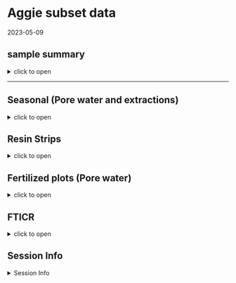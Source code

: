 Aggie subset data
================
2023-05-09

## sample summary

<details>
<summary>
click to open
</summary>

Soils were collected around trees on treelines in the western brooks
range Alaska varying in soil moisture. Three sites were chosen: Tussock
tundra (Mesic), Wet Sedge (Hydric), and Dryas-lichen tundra (Xeric). 8
similar trees were chosen per treatment based on their DBH and proximity
to the treeline. Snow fences were constructed as a treatment to build
larger snow packs around the given trees in winter and compared against
a control group where nothing was done besides sampling. In order to
reduce impact on these tree-plots 8 Ancillary trees were also chosen
based on the same DBH, proximity to treeline parameters and used for
seasonal sampling.  
A previous project conducted at these sites fertilized soils around
similar trees. These soils were also sampled to identify long term
effects of fertilization. Soils were collected from control and
snowfence trees in march and late may/early June (Just after thaw) along
with resin strips (Except in 2020). Soil pore water was taken regularly
during the growing season (2017-2019). During 2019 collection
frequencies reduced due to staffing and were disrupted due to COVID in
2020 with an inability to visit the field sites.

</details>

------------------------------------------------------------------------

## Seasonal (Pore water and extractions)

<details>
<summary>
click to open
</summary>

#### Extractable concentrations:

Ancillary plots only Here are the concentrations for soil K2SO4
extractable nitrate, phosphate, ammonium, total free primary amines,
phenolics, and total reducing sugars. Samples were taken in 2017, 2018
and 2019 at several time points. Due to COVID sample frequency reduced
significantly in 2020, and 2021. Note that some soils were collected in
2022, however none from the ancillary plots.

<details>
<summary>
click to open
</summary>

<img src="Aggie_Seasonal_files/figure-gfm/unnamed-chunk-1-1.png" width="100%" /><img src="Aggie_Seasonal_files/figure-gfm/unnamed-chunk-1-2.png" width="100%" /><img src="Aggie_Seasonal_files/figure-gfm/unnamed-chunk-1-3.png" width="100%" /><img src="Aggie_Seasonal_files/figure-gfm/unnamed-chunk-1-4.png" width="100%" /><img src="Aggie_Seasonal_files/figure-gfm/unnamed-chunk-1-5.png" width="100%" /><img src="Aggie_Seasonal_files/figure-gfm/unnamed-chunk-1-6.png" width="100%" />

</details>

###### Extractable LME:

<details>
<summary>
click to open
</summary>

| analyte   | variable        | numDF | denDF |     F-value |   p_value | p_value == round(p_value, 3) | asterisk |
|:----------|:----------------|------:|------:|------------:|----------:|:-----------------------------|:---------|
| NH4       | MONTH           |     1 |   299 |   4.4976102 | 0.0347652 | FALSE                        | \*       |
| NH4       | YEAR            |     1 |   299 |  11.2811566 | 0.0008844 | FALSE                        | \*       |
| NH4       | Site            |     2 |   299 |  10.7628418 | 0.0000306 | FALSE                        | \*       |
| NH4       | MONTH:YEAR      |     1 |   299 |  25.8473424 | 0.0000007 | FALSE                        | \*       |
| NH4       | MONTH:Site      |     2 |   299 |   3.1565002 | 0.0439968 | FALSE                        | \*       |
| NH4       | YEAR:Site       |     2 |   299 |   0.1679324 | 0.8454906 | FALSE                        | NA       |
| NH4       | MONTH:YEAR:Site |     2 |   299 |   9.9729752 | 0.0000641 | FALSE                        | \*       |
| NO3       | MONTH           |     1 |   299 |  15.8736994 | 0.0000851 | FALSE                        | \*       |
| NO3       | YEAR            |     1 |   299 | 191.6510932 | 0.0000000 | TRUE                         | \*       |
| NO3       | Site            |     2 |   299 |   5.4194678 | 0.0048754 | FALSE                        | \*       |
| NO3       | MONTH:YEAR      |     1 |   299 |  79.7173912 | 0.0000000 | TRUE                         | \*       |
| NO3       | MONTH:Site      |     2 |   299 |   2.7517372 | 0.0654336 | FALSE                        | NA       |
| NO3       | YEAR:Site       |     2 |   299 |   0.7235968 | 0.4858520 | FALSE                        | NA       |
| NO3       | MONTH:YEAR:Site |     2 |   299 |   0.5220105 | 0.5938662 | FALSE                        | NA       |
| PO4       | MONTH           |     1 |   297 |   4.3851250 | 0.0371013 | FALSE                        | \*       |
| PO4       | YEAR            |     1 |   297 |   8.9415670 | 0.0030209 | FALSE                        | \*       |
| PO4       | Site            |     2 |   297 |  15.4792652 | 0.0000004 | FALSE                        | \*       |
| PO4       | MONTH:YEAR      |     1 |   297 |   3.1812235 | 0.0755099 | FALSE                        | NA       |
| PO4       | MONTH:Site      |     2 |   297 |   1.6149417 | 0.2006439 | FALSE                        | NA       |
| PO4       | YEAR:Site       |     2 |   297 |   0.7670401 | 0.4653033 | FALSE                        | NA       |
| PO4       | MONTH:YEAR:Site |     2 |   297 |   6.8148330 | 0.0012772 | FALSE                        | \*       |
| TFPA      | MONTH           |     1 |   295 |   4.3596276 | 0.0376579 | FALSE                        | \*       |
| TFPA      | YEAR            |     1 |   295 |   0.9365378 | 0.3339626 | FALSE                        | NA       |
| TFPA      | Site            |     2 |   295 |   8.9978631 | 0.0001610 | FALSE                        | \*       |
| TFPA      | MONTH:YEAR      |     1 |   295 |  10.7394407 | 0.0011740 | FALSE                        | \*       |
| TFPA      | MONTH:Site      |     2 |   295 |   2.2879118 | 0.1032761 | FALSE                        | NA       |
| TFPA      | YEAR:Site       |     2 |   295 |   1.0357558 | 0.3562452 | FALSE                        | NA       |
| TFPA      | MONTH:YEAR:Site |     2 |   295 |   8.6859168 | 0.0002161 | FALSE                        | \*       |
| TRS       | MONTH           |     1 |   299 |   5.1331611 | 0.0241880 | FALSE                        | \*       |
| TRS       | YEAR            |     1 |   299 |   0.4554783 | 0.5002663 | FALSE                        | NA       |
| TRS       | Site            |     2 |   299 |   3.7207078 | 0.0253453 | FALSE                        | \*       |
| TRS       | MONTH:YEAR      |     1 |   299 |   6.6029744 | 0.0106654 | FALSE                        | \*       |
| TRS       | MONTH:Site      |     2 |   299 |   0.0846192 | 0.9188841 | FALSE                        | NA       |
| TRS       | YEAR:Site       |     2 |   299 |   0.7870434 | 0.4561293 | FALSE                        | NA       |
| TRS       | MONTH:YEAR:Site |     2 |   299 |   1.3061226 | 0.2724092 | FALSE                        | NA       |
| phenolics | MONTH           |     1 |   300 |   7.9247530 | 0.0051990 | FALSE                        | \*       |
| phenolics | YEAR            |     1 |   300 |  19.5917325 | 0.0000134 | FALSE                        | \*       |
| phenolics | Site            |     2 |   300 |   2.2015022 | 0.1124212 | FALSE                        | NA       |
| phenolics | MONTH:YEAR      |     1 |   300 |   3.4818756 | 0.0630201 | FALSE                        | NA       |
| phenolics | MONTH:Site      |     2 |   300 |   0.9607031 | 0.3837977 | FALSE                        | NA       |
| phenolics | YEAR:Site       |     2 |   300 |   1.8956076 | 0.1520220 | FALSE                        | NA       |
| phenolics | MONTH:YEAR:Site |     2 |   300 |   1.2762146 | 0.2806025 | FALSE                        | NA       |

</details>

#### Seasonal pore water concentrations:

Pore water was collected from around the crown of trees in northwest
Alaska to obtain a seasonal perspective of nutrient flow. 2017, 2018 and
2019 had many samples collected, however due to restrictions in travel
during/after COVID only a single set of pore water measurements were
taken. We will likely remove the 2020 and 2021 pore water samples from
the data set.

<details>
<summary>
click to open
</summary>

<img src="Aggie_Seasonal_files/figure-gfm/unnamed-chunk-3-1.png" width="100%" /><img src="Aggie_Seasonal_files/figure-gfm/unnamed-chunk-3-2.png" width="100%" /><img src="Aggie_Seasonal_files/figure-gfm/unnamed-chunk-3-3.png" width="100%" /><img src="Aggie_Seasonal_files/figure-gfm/unnamed-chunk-3-4.png" width="100%" /><img src="Aggie_Seasonal_files/figure-gfm/unnamed-chunk-3-5.png" width="100%" />

</details>

###### Seasonal pore water LME:

<details>
<summary>
click to open
</summary>

| analyte | variable  | numDF | denDF |     F-value | p_value | asterisk |
|:--------|:----------|------:|------:|------------:|--------:|:---------|
| Mass    | MONTH     |     1 |  2208 |   0.0612205 |   0.805 | NA       |
| Mass    | YEAR      |     1 |  2208 |   1.8015229 |   0.180 | NA       |
| Mass    | Site      |     2 |  2208 |   1.2360672 |   0.291 | NA       |
| Mass    | treatment |     2 |  2208 |   1.1057461 |   0.331 | NA       |
| NH4     | MONTH     |     1 |  2243 |  26.0401282 |   0.000 | \*       |
| NH4     | YEAR      |     1 |  2243 | 286.4451963 |   0.000 | \*       |
| NH4     | Site      |     2 |  2243 |   0.1469776 |   0.863 | NA       |
| NH4     | treatment |     2 |  2243 |   1.3044999 |   0.272 | NA       |
| NO3     | MONTH     |     1 |  2206 |   0.0094192 |   0.923 | NA       |
| NO3     | YEAR      |     1 |  2206 |  99.9662866 |   0.000 | \*       |
| NO3     | Site      |     2 |  2206 |  34.7994825 |   0.000 | \*       |
| NO3     | treatment |     2 |  2206 |   5.2813921 |   0.005 | \*       |
| PO4     | MONTH     |     1 |  2178 |  30.1680789 |   0.000 | \*       |
| PO4     | YEAR      |     1 |  2178 | 379.1874157 |   0.000 | \*       |
| PO4     | Site      |     2 |  2178 |   4.1794646 |   0.015 | \*       |
| PO4     | treatment |     2 |  2178 |   1.3890078 |   0.250 | NA       |
| TFPA    | MONTH     |     1 |  2130 |   4.6966325 |   0.030 | \*       |
| TFPA    | YEAR      |     1 |  2130 |   0.0016565 |   0.968 | NA       |
| TFPA    | Site      |     2 |  2130 |   4.7275359 |   0.009 | \*       |
| TFPA    | treatment |     2 |  2130 |   0.8810253 |   0.415 | NA       |
| TRS     | MONTH     |     1 |  2231 |  41.5239057 |   0.000 | \*       |
| TRS     | YEAR      |     1 |  2231 | 114.7911306 |   0.000 | \*       |
| TRS     | Site      |     2 |  2231 |   4.8212145 |   0.008 | \*       |
| TRS     | treatment |     2 |  2231 |   6.1957137 |   0.002 | \*       |

</details>

#### Microbial biomass

Microbial biomass measurements were collected using CHCL3 fumigation
method along side the K2SO4 extracts. Significant changes in microbial
biomass over time and between sites, including a biomass crash observed
in 2018, biomass was not seen increasing again until the end of 2019.

<details>
<summary>
click to open
</summary>
<img src="Aggie_Seasonal_files/figure-gfm/unnamed-chunk-5-1.png" width="100%" /><img src="Aggie_Seasonal_files/figure-gfm/unnamed-chunk-5-2.png" width="100%" /><img src="Aggie_Seasonal_files/figure-gfm/unnamed-chunk-5-3.png" width="100%" />
</details>

###### Microbial biomass LME:

<details>
<summary>
click to open LME results
</summary>

| analyte | variable        | numDF | denDF |   F-value |   p_value | p_value == round(p_value, 3) | asterisk |
|:--------|:----------------|------:|------:|----------:|----------:|:-----------------------------|:---------|
| MBC     | Site            |     2 |   266 |  8.324702 | 0.0003114 | FALSE                        | \*       |
| MBC     | MONTH:YEAR      |     1 |   266 | 12.319021 | 0.0005264 | FALSE                        | \*       |
| MBC     | MONTH:Site      |     2 |   266 |  4.075738 | 0.0180513 | FALSE                        | \*       |
| MBC     | YEAR:Site       |     2 |   266 |  5.834864 | 0.0033110 | FALSE                        | \*       |
| MBC     | MONTH:YEAR:Site |     2 |   266 |  4.331849 | 0.0140828 | FALSE                        | \*       |
| MBN     | YEAR            |     1 |   266 | 83.921320 | 0.0000000 | TRUE                         | \*       |
| MBN     | MONTH:Site      |     2 |   266 | 12.707745 | 0.0000054 | FALSE                        | \*       |
| MBN     | YEAR:Site       |     2 |   266 |  5.680923 | 0.0038375 | FALSE                        | \*       |
| MBN     | MONTH:YEAR:Site |     2 |   266 |  9.534462 | 0.0001002 | FALSE                        | \*       |
| Mic.PO4 | YEAR            |     1 |   269 | 20.701633 | 0.0000081 | FALSE                        | \*       |

Biomass LME significant comparisons

| analyte | variable        | numDF | denDF |    F-value |   p_value | p_value == round(p_value, 3) | asterisk |
|:--------|:----------------|------:|------:|-----------:|----------:|:-----------------------------|:---------|
| MBC     | MONTH           |     1 |   266 |  0.2964890 | 0.5865481 | FALSE                        | NA       |
| MBC     | YEAR            |     1 |   266 |  0.6913539 | 0.4064500 | FALSE                        | NA       |
| MBC     | Site            |     2 |   266 |  8.3247024 | 0.0003114 | FALSE                        | \*       |
| MBC     | MONTH:YEAR      |     1 |   266 | 12.3190213 | 0.0005264 | FALSE                        | \*       |
| MBC     | MONTH:Site      |     2 |   266 |  4.0757381 | 0.0180513 | FALSE                        | \*       |
| MBC     | YEAR:Site       |     2 |   266 |  5.8348642 | 0.0033110 | FALSE                        | \*       |
| MBC     | MONTH:YEAR:Site |     2 |   266 |  4.3318485 | 0.0140828 | FALSE                        | \*       |
| MBN     | MONTH           |     1 |   266 |  3.4767076 | 0.0633397 | FALSE                        | NA       |
| MBN     | YEAR            |     1 |   266 | 83.9213202 | 0.0000000 | TRUE                         | \*       |
| MBN     | Site            |     2 |   266 |  1.9146197 | 0.1494237 | FALSE                        | NA       |
| MBN     | MONTH:YEAR      |     1 |   266 |  0.8526888 | 0.3566297 | FALSE                        | NA       |
| MBN     | MONTH:Site      |     2 |   266 | 12.7077452 | 0.0000054 | FALSE                        | \*       |
| MBN     | YEAR:Site       |     2 |   266 |  5.6809232 | 0.0038375 | FALSE                        | \*       |
| MBN     | MONTH:YEAR:Site |     2 |   266 |  9.5344616 | 0.0001002 | FALSE                        | \*       |
| Mic.PO4 | MONTH           |     1 |   269 |  1.1502124 | 0.2844659 | FALSE                        | NA       |
| Mic.PO4 | YEAR            |     1 |   269 | 20.7016330 | 0.0000081 | FALSE                        | \*       |
| Mic.PO4 | Site            |     2 |   269 |  1.0203188 | 0.3618707 | FALSE                        | NA       |
| Mic.PO4 | MONTH:YEAR      |     1 |   269 |  3.4249215 | 0.0653156 | FALSE                        | NA       |
| Mic.PO4 | MONTH:Site      |     2 |   269 |  2.1748958 | 0.1156139 | FALSE                        | NA       |
| Mic.PO4 | YEAR:Site       |     2 |   269 |  2.2689271 | 0.1053990 | FALSE                        | NA       |
| Mic.PO4 | MONTH:YEAR:Site |     2 |   269 |  1.4283485 | 0.2415165 | FALSE                        | NA       |

Biomass LME all comparisons

</details>
</details>

## Resin Strips

<details>
<summary>
click to open
</summary>

#### Resin strip data by site:

Resin stips showed significant differences between sites. Primary
feature: Xeric contained high NO3, and Mesic contained high PO4. These
differences were not seen in soil extractions, in fact Mesic showed the
highest NO3 extractable concentrations consistently, and Hydric showed
the highest po4 extractable concentrations consistently.

<details>
<summary>
click to open
</summary>

<img src="Aggie_Seasonal_files/figure-gfm/unnamed-chunk-7-1.png" width="100%" /><img src="Aggie_Seasonal_files/figure-gfm/unnamed-chunk-7-2.png" width="100%" /><img src="Aggie_Seasonal_files/figure-gfm/unnamed-chunk-7-3.png" width="100%" />

</details>

###### Resin strip ANOVA:

<details>
<summary>
click to open ANOVA stats
</summary>

| analyte   | YEAR | Purpose2 |   p.value | asterisk |
|:----------|-----:|:---------|----------:|:---------|
| Ammonium  | 2018 | GS       | 0.0000000 | \*       |
| Ammonium  | 2019 | OW       | 0.0000003 | \*       |
| Ammonium  | 2019 | GS       | 0.0000644 | \*       |
| Nitrate   | 2017 | OW       | 0.0223603 | \*       |
| Nitrate   | 2018 | OW-GS    | 0.0425072 | \*       |
| Nitrate   | 2018 | GS       | 0.0172312 | \*       |
| Nitrate   | 2020 | OW-GS    | 0.0011635 | \*       |
| Nitrate   | 2021 | OW       | 0.0000000 | \*       |
| Phosphate | 2017 | OW       | 0.0000001 | \*       |
| Phosphate | 2018 | OW-GS    | 0.0153396 | \*       |
| Phosphate | 2018 | GS       | 0.0011471 | \*       |
| Phosphate | 2020 | OW-GS    | 0.0057749 | \*       |
| Phosphate | 2021 | OW       | 0.0000002 | \*       |

Significant differences between sites

| analyte   | YEAR | Purpose2 |   p.value | asterisk |
|:----------|-----:|:---------|----------:|:---------|
| Ammonium  | 2017 | OW       | 0.0526606 | NA       |
| Ammonium  | 2018 | OW-GS    | 0.2519457 | NA       |
| Ammonium  | 2018 | GS       | 0.0000000 | \*       |
| Ammonium  | 2019 | OW       | 0.0000003 | \*       |
| Ammonium  | 2019 | GS       | 0.0000644 | \*       |
| Ammonium  | 2020 | OW-GS    | 0.7553321 | NA       |
| Ammonium  | 2021 | OW       | 0.8304596 | NA       |
| Nitrate   | 2017 | OW       | 0.0223603 | \*       |
| Nitrate   | 2018 | OW-GS    | 0.0425072 | \*       |
| Nitrate   | 2018 | GS       | 0.0172312 | \*       |
| Nitrate   | 2019 | OW       |       NaN | NA       |
| Nitrate   | 2019 | GS       | 0.0915005 | NA       |
| Nitrate   | 2020 | OW-GS    | 0.0011635 | \*       |
| Nitrate   | 2021 | OW       | 0.0000000 | \*       |
| Phosphate | 2017 | OW       | 0.0000001 | \*       |
| Phosphate | 2018 | OW-GS    | 0.0153396 | \*       |
| Phosphate | 2018 | GS       | 0.0011471 | \*       |
| Phosphate | 2019 | OW       | 0.1746391 | NA       |
| Phosphate | 2019 | GS       |       NaN | NA       |
| Phosphate | 2020 | OW-GS    | 0.0057749 | \*       |
| Phosphate | 2021 | OW       | 0.0000002 | \*       |

differences between sites all

</details>
</details>

## Fertilized plots (Pore water)

<details>
<summary>
click to open
</summary>

#### Pore water data:

pore water measurements from fertilized plots showed little variation in
N components, but significantly more PO4 in 2017 and 2018 all season,
with concentrations returning to that of the other plots near the end of
2019 in xeric and mesic. In Hydric concentrations of PO4 in pore water
were also significantly higher in 2017, and at the beginning of 2018 and
return to similar concentrations of other plots at the end of 2018, and
remained similar for 2019.
<details>
<summary>
click to open LME results
</summary>
<img src="Aggie_Seasonal_files/figure-gfm/unnamed-chunk-9-1.png" width="100%" /><img src="Aggie_Seasonal_files/figure-gfm/unnamed-chunk-9-2.png" width="100%" /><img src="Aggie_Seasonal_files/figure-gfm/unnamed-chunk-9-3.png" width="100%" /><img src="Aggie_Seasonal_files/figure-gfm/unnamed-chunk-9-4.png" width="100%" /><img src="Aggie_Seasonal_files/figure-gfm/unnamed-chunk-9-5.png" width="100%" />
</details>

###### Pore water LME:

<details>
<summary>
click to open LME results
</summary>

| analyte | variable                  | numDF | denDF |    F-value |   p_value | p_value == round(p_value, 3) | asterisk |
|:--------|:--------------------------|------:|------:|-----------:|----------:|:-----------------------------|:---------|
| NH4     | MONTH                     |     1 |  2519 |  23.613547 | 0.0000012 | FALSE                        | \*       |
| NH4     | YEAR                      |     1 |  2519 | 222.858139 | 0.0000000 | TRUE                         | \*       |
| NH4     | MONTH:YEAR                |     1 |  2519 |  26.076260 | 0.0000004 | FALSE                        | \*       |
| NH4     | YEAR:treatment            |     3 |  2519 |  17.072934 | 0.0000000 | FALSE                        | \*       |
| NH4     | MONTH:YEAR:treatment      |     3 |  2519 |   6.656544 | 0.0001785 | FALSE                        | \*       |
| NH4     | YEAR:Site:treatment       |     6 |  2519 |   2.142476 | 0.0457770 | FALSE                        | \*       |
| NH4     | MONTH:YEAR:Site:treatment |     6 |  2519 |   3.822831 | 0.0008478 | FALSE                        | \*       |
| NO3     | YEAR                      |     1 |  2451 |  71.195558 | 0.0000000 | TRUE                         | \*       |
| NO3     | Site                      |     2 |  2451 |  37.262319 | 0.0000000 | FALSE                        | \*       |
| NO3     | treatment                 |     3 |  2451 |   3.078040 | 0.0265207 | FALSE                        | \*       |
| NO3     | MONTH:Site                |     2 |  2451 |  15.651052 | 0.0000002 | FALSE                        | \*       |
| NO3     | MONTH:treatment           |     3 |  2451 |   3.621275 | 0.0126115 | FALSE                        | \*       |
| NO3     | YEAR:treatment            |     3 |  2451 |   8.385542 | 0.0000152 | FALSE                        | \*       |
| NO3     | Site:treatment            |     6 |  2451 |   6.335395 | 0.0000013 | FALSE                        | \*       |
| NO3     | MONTH:YEAR:treatment      |     3 |  2451 |   5.301888 | 0.0012129 | FALSE                        | \*       |
| NO3     | MONTH:Site:treatment      |     6 |  2451 |   4.869738 | 0.0000590 | FALSE                        | \*       |
| NO3     | YEAR:Site:treatment       |     6 |  2451 |   2.188305 | 0.0413914 | FALSE                        | \*       |
| NO3     | MONTH:YEAR:Site:treatment |     6 |  2451 |   7.250415 | 0.0000001 | FALSE                        | \*       |
| PO4     | MONTH                     |     1 |  2399 |  12.714676 | 0.0003699 | FALSE                        | \*       |
| PO4     | YEAR                      |     1 |  2399 |  36.907364 | 0.0000000 | FALSE                        | \*       |
| PO4     | Site                      |     2 |  2399 |   4.591018 | 0.0102318 | FALSE                        | \*       |
| PO4     | treatment                 |     3 |  2399 |  32.581219 | 0.0000000 | TRUE                         | \*       |
| PO4     | MONTH:treatment           |     3 |  2399 |  16.607878 | 0.0000000 | FALSE                        | \*       |
| PO4     | YEAR:treatment            |     3 |  2399 |   7.921750 | 0.0000295 | FALSE                        | \*       |
| PO4     | Site:treatment            |     6 |  2399 |  10.502761 | 0.0000000 | FALSE                        | \*       |
| PO4     | MONTH:YEAR:treatment      |     3 |  2399 |  21.929746 | 0.0000000 | FALSE                        | \*       |
| PO4     | MONTH:Site:treatment      |     6 |  2399 |   3.880157 | 0.0007359 | FALSE                        | \*       |
| PO4     | YEAR:Site:treatment       |     6 |  2399 |   3.614012 | 0.0014277 | FALSE                        | \*       |
| PO4     | MONTH:YEAR:Site:treatment |     6 |  2399 |   8.323263 | 0.0000000 | FALSE                        | \*       |
| TFPA    | MONTH                     |     1 |  2346 |   4.364881 | 0.0367945 | FALSE                        | \*       |
| TFPA    | Site                      |     2 |  2346 |   6.300836 | 0.0018660 | FALSE                        | \*       |
| TFPA    | YEAR:Site                 |     2 |  2346 |   3.253995 | 0.0387940 | FALSE                        | \*       |
| TRS     | MONTH                     |     1 |  2497 |  37.472507 | 0.0000000 | FALSE                        | \*       |
| TRS     | YEAR                      |     1 |  2497 | 128.289731 | 0.0000000 | TRUE                         | \*       |
| TRS     | Site                      |     2 |  2497 |   5.368236 | 0.0047163 | FALSE                        | \*       |
| TRS     | treatment                 |     3 |  2497 |   5.158927 | 0.0014823 | FALSE                        | \*       |
| TRS     | MONTH:YEAR                |     1 |  2497 |  33.647837 | 0.0000000 | FALSE                        | \*       |
| TRS     | YEAR:Site                 |     2 |  2497 |   3.402213 | 0.0334540 | FALSE                        | \*       |
| TRS     | MONTH:treatment           |     3 |  2497 |   6.646371 | 0.0001811 | FALSE                        | \*       |
| TRS     | MONTH:YEAR:Site           |     2 |  2497 |   5.390973 | 0.0046107 | FALSE                        | \*       |

Significant LME comparisons

| analyte | variable                  | numDF | denDF |     F-value |   p_value | p_value == round(p_value, 3) | asterisk |
|:--------|:--------------------------|------:|------:|------------:|----------:|:-----------------------------|:---------|
| Mass    | MONTH                     |     1 |  2486 |   0.0989833 | 0.7530795 | FALSE                        | NA       |
| Mass    | YEAR                      |     1 |  2486 |   1.4667719 | 0.2259708 | FALSE                        | NA       |
| Mass    | Site                      |     2 |  2486 |   1.1171260 | 0.3273831 | FALSE                        | NA       |
| Mass    | treatment                 |     3 |  2486 |   1.1074982 | 0.3447382 | FALSE                        | NA       |
| Mass    | MONTH:YEAR                |     1 |  2486 |   0.0951064 | 0.7578090 | FALSE                        | NA       |
| Mass    | MONTH:Site                |     2 |  2486 |   0.0119858 | 0.9880858 | FALSE                        | NA       |
| Mass    | YEAR:Site                 |     2 |  2486 |   0.9708924 | 0.3788885 | FALSE                        | NA       |
| Mass    | MONTH:treatment           |     3 |  2486 |   0.0014793 | 0.9999215 | FALSE                        | NA       |
| Mass    | YEAR:treatment            |     3 |  2486 |   1.0230944 | 0.3812582 | FALSE                        | NA       |
| Mass    | Site:treatment            |     6 |  2486 |   0.8936561 | 0.4984786 | FALSE                        | NA       |
| Mass    | MONTH:YEAR:Site           |     2 |  2486 |   0.0676554 | 0.9345842 | FALSE                        | NA       |
| Mass    | MONTH:YEAR:treatment      |     3 |  2486 |   0.0158035 | 0.9972924 | FALSE                        | NA       |
| Mass    | MONTH:Site:treatment      |     6 |  2486 |   0.0151719 | 0.9999848 | FALSE                        | NA       |
| Mass    | YEAR:Site:treatment       |     6 |  2486 |   0.7238450 | 0.6303962 | FALSE                        | NA       |
| Mass    | MONTH:YEAR:Site:treatment |     6 |  2486 |   0.0284329 | 0.9999027 | FALSE                        | NA       |
| NH4     | MONTH                     |     1 |  2519 |  23.6135468 | 0.0000012 | FALSE                        | \*       |
| NH4     | YEAR                      |     1 |  2519 | 222.8581386 | 0.0000000 | TRUE                         | \*       |
| NH4     | Site                      |     2 |  2519 |   0.1199802 | 0.8869431 | FALSE                        | NA       |
| NH4     | treatment                 |     3 |  2519 |   0.8359364 | 0.4740167 | FALSE                        | NA       |
| NH4     | MONTH:YEAR                |     1 |  2519 |  26.0762600 | 0.0000004 | FALSE                        | \*       |
| NH4     | MONTH:Site                |     2 |  2519 |   1.1138621 | 0.3284503 | FALSE                        | NA       |
| NH4     | YEAR:Site                 |     2 |  2519 |   0.0851350 | 0.9183909 | FALSE                        | NA       |
| NH4     | MONTH:treatment           |     3 |  2519 |   0.7678538 | 0.5119530 | FALSE                        | NA       |
| NH4     | YEAR:treatment            |     3 |  2519 |  17.0729338 | 0.0000000 | FALSE                        | \*       |
| NH4     | Site:treatment            |     6 |  2519 |   1.3180046 | 0.2453784 | FALSE                        | NA       |
| NH4     | MONTH:YEAR:Site           |     2 |  2519 |   1.8076051 | 0.1642593 | FALSE                        | NA       |
| NH4     | MONTH:YEAR:treatment      |     3 |  2519 |   6.6565440 | 0.0001785 | FALSE                        | \*       |
| NH4     | MONTH:Site:treatment      |     6 |  2519 |   1.3995448 | 0.2109031 | FALSE                        | NA       |
| NH4     | YEAR:Site:treatment       |     6 |  2519 |   2.1424763 | 0.0457770 | FALSE                        | \*       |
| NH4     | MONTH:YEAR:Site:treatment |     6 |  2519 |   3.8228306 | 0.0008478 | FALSE                        | \*       |
| NO3     | MONTH                     |     1 |  2451 |   0.2084546 | 0.6480219 | FALSE                        | NA       |
| NO3     | YEAR                      |     1 |  2451 |  71.1955582 | 0.0000000 | TRUE                         | \*       |
| NO3     | Site                      |     2 |  2451 |  37.2623193 | 0.0000000 | FALSE                        | \*       |
| NO3     | treatment                 |     3 |  2451 |   3.0780403 | 0.0265207 | FALSE                        | \*       |
| NO3     | MONTH:YEAR                |     1 |  2451 |   1.3242788 | 0.2499378 | FALSE                        | NA       |
| NO3     | MONTH:Site                |     2 |  2451 |  15.6510519 | 0.0000002 | FALSE                        | \*       |
| NO3     | YEAR:Site                 |     2 |  2451 |   0.7696518 | 0.4632862 | FALSE                        | NA       |
| NO3     | MONTH:treatment           |     3 |  2451 |   3.6212749 | 0.0126115 | FALSE                        | \*       |
| NO3     | YEAR:treatment            |     3 |  2451 |   8.3855420 | 0.0000152 | FALSE                        | \*       |
| NO3     | Site:treatment            |     6 |  2451 |   6.3353952 | 0.0000013 | FALSE                        | \*       |
| NO3     | MONTH:YEAR:Site           |     2 |  2451 |   1.5630873 | 0.2096971 | FALSE                        | NA       |
| NO3     | MONTH:YEAR:treatment      |     3 |  2451 |   5.3018875 | 0.0012129 | FALSE                        | \*       |
| NO3     | MONTH:Site:treatment      |     6 |  2451 |   4.8697383 | 0.0000590 | FALSE                        | \*       |
| NO3     | YEAR:Site:treatment       |     6 |  2451 |   2.1883048 | 0.0413914 | FALSE                        | \*       |
| NO3     | MONTH:YEAR:Site:treatment |     6 |  2451 |   7.2504147 | 0.0000001 | FALSE                        | \*       |
| PO4     | MONTH                     |     1 |  2399 |  12.7146757 | 0.0003699 | FALSE                        | \*       |
| PO4     | YEAR                      |     1 |  2399 |  36.9073636 | 0.0000000 | FALSE                        | \*       |
| PO4     | Site                      |     2 |  2399 |   4.5910180 | 0.0102318 | FALSE                        | \*       |
| PO4     | treatment                 |     3 |  2399 |  32.5812186 | 0.0000000 | TRUE                         | \*       |
| PO4     | MONTH:YEAR                |     1 |  2399 |   2.0825569 | 0.1491210 | FALSE                        | NA       |
| PO4     | MONTH:Site                |     2 |  2399 |   1.4489132 | 0.2350308 | FALSE                        | NA       |
| PO4     | YEAR:Site                 |     2 |  2399 |   2.9589467 | 0.0520629 | FALSE                        | NA       |
| PO4     | MONTH:treatment           |     3 |  2399 |  16.6078783 | 0.0000000 | FALSE                        | \*       |
| PO4     | YEAR:treatment            |     3 |  2399 |   7.9217500 | 0.0000295 | FALSE                        | \*       |
| PO4     | Site:treatment            |     6 |  2399 |  10.5027613 | 0.0000000 | FALSE                        | \*       |
| PO4     | MONTH:YEAR:Site           |     2 |  2399 |   1.2369229 | 0.2904611 | FALSE                        | NA       |
| PO4     | MONTH:YEAR:treatment      |     3 |  2399 |  21.9297457 | 0.0000000 | FALSE                        | \*       |
| PO4     | MONTH:Site:treatment      |     6 |  2399 |   3.8801569 | 0.0007359 | FALSE                        | \*       |
| PO4     | YEAR:Site:treatment       |     6 |  2399 |   3.6140115 | 0.0014277 | FALSE                        | \*       |
| PO4     | MONTH:YEAR:Site:treatment |     6 |  2399 |   8.3232635 | 0.0000000 | FALSE                        | \*       |
| TFPA    | MONTH                     |     1 |  2346 |   4.3648813 | 0.0367945 | FALSE                        | \*       |
| TFPA    | YEAR                      |     1 |  2346 |   0.0253375 | 0.8735426 | FALSE                        | NA       |
| TFPA    | Site                      |     2 |  2346 |   6.3008362 | 0.0018660 | FALSE                        | \*       |
| TFPA    | treatment                 |     3 |  2346 |   1.0004341 | 0.3916216 | FALSE                        | NA       |
| TFPA    | MONTH:YEAR                |     1 |  2346 |   1.0569400 | 0.3040201 | FALSE                        | NA       |
| TFPA    | MONTH:Site                |     2 |  2346 |   0.3083943 | 0.7346554 | FALSE                        | NA       |
| TFPA    | YEAR:Site                 |     2 |  2346 |   3.2539953 | 0.0387940 | FALSE                        | \*       |
| TFPA    | MONTH:treatment           |     3 |  2346 |   2.5431356 | 0.0545869 | FALSE                        | NA       |
| TFPA    | YEAR:treatment            |     3 |  2346 |   0.5679299 | 0.6361483 | FALSE                        | NA       |
| TFPA    | Site:treatment            |     6 |  2346 |   1.3488158 | 0.2318808 | FALSE                        | NA       |
| TFPA    | MONTH:YEAR:Site           |     2 |  2346 |   0.0586504 | 0.9430378 | FALSE                        | NA       |
| TFPA    | MONTH:YEAR:treatment      |     3 |  2346 |   0.5373310 | 0.6567211 | FALSE                        | NA       |
| TFPA    | MONTH:Site:treatment      |     6 |  2346 |   1.0132753 | 0.4146243 | FALSE                        | NA       |
| TFPA    | YEAR:Site:treatment       |     6 |  2346 |   0.6132802 | 0.7198969 | FALSE                        | NA       |
| TFPA    | MONTH:YEAR:Site:treatment |     6 |  2346 |   0.2849393 | 0.9443101 | FALSE                        | NA       |
| TRS     | MONTH                     |     1 |  2497 |  37.4725075 | 0.0000000 | FALSE                        | \*       |
| TRS     | YEAR                      |     1 |  2497 | 128.2897311 | 0.0000000 | TRUE                         | \*       |
| TRS     | Site                      |     2 |  2497 |   5.3682356 | 0.0047163 | FALSE                        | \*       |
| TRS     | treatment                 |     3 |  2497 |   5.1589272 | 0.0014823 | FALSE                        | \*       |
| TRS     | MONTH:YEAR                |     1 |  2497 |  33.6478369 | 0.0000000 | FALSE                        | \*       |
| TRS     | MONTH:Site                |     2 |  2497 |   2.4135020 | 0.0897101 | FALSE                        | NA       |
| TRS     | YEAR:Site                 |     2 |  2497 |   3.4022125 | 0.0334540 | FALSE                        | \*       |
| TRS     | MONTH:treatment           |     3 |  2497 |   6.6463707 | 0.0001811 | FALSE                        | \*       |
| TRS     | YEAR:treatment            |     3 |  2497 |   0.4093911 | 0.7462688 | FALSE                        | NA       |
| TRS     | Site:treatment            |     6 |  2497 |   0.2455244 | 0.9612100 | FALSE                        | NA       |
| TRS     | MONTH:YEAR:Site           |     2 |  2497 |   5.3909732 | 0.0046107 | FALSE                        | \*       |
| TRS     | MONTH:YEAR:treatment      |     3 |  2497 |   0.4793736 | 0.6966532 | FALSE                        | NA       |
| TRS     | MONTH:Site:treatment      |     6 |  2497 |   0.4554882 | 0.8414601 | FALSE                        | NA       |
| TRS     | YEAR:Site:treatment       |     6 |  2497 |   0.5914919 | 0.7374033 | FALSE                        | NA       |
| TRS     | MONTH:YEAR:Site:treatment |     6 |  2497 |   0.5389044 | 0.7789662 | FALSE                        | NA       |

All LME comparisons

</details>
</details>

## FTICR

<details>
<summary>
click to open
</summary>

#### PCA by Site:

FTICR revealed large differences in organic matter content based on
site, and small variation based on time of year. Mesic contains far more
aromatic, condensed aromatic, and unsaturated lignin compounds (Note
that it does not have the highest concentrations of phenolics). Site
explained ~70% of the variation in FTICR compound diversity, where as
the interaction between Site:year explained ~10% of the variation.

<details>
<summary>
click to open
</summary>

<img src="Aggie_Seasonal_files/figure-gfm/unnamed-chunk-11-1.png" width="100%" /><img src="Aggie_Seasonal_files/figure-gfm/unnamed-chunk-11-2.png" width="100%" />

</details>

###### PERMANOVA:

<details>
<summary>
click to open
</summary>

|             |  Df | SumsOfSqs |   MeanSqs |     F.Model |        R2 | Pr(\>F) |
|:------------|----:|----------:|----------:|------------:|----------:|--------:|
| Site        |   2 | 0.2048378 | 0.1024189 | 109.2342208 | 0.7080634 |   0.001 |
| Year        |   1 | 0.0011243 | 0.0011243 |   1.1990670 | 0.0038862 |   0.274 |
| Season      |   2 | 0.0013712 | 0.0006856 |   0.7312319 | 0.0047399 |   0.493 |
| Site:Year   |   2 | 0.0278093 | 0.0139047 |  14.8299373 | 0.0961286 |   0.001 |
| Site:Season |   3 | 0.0083759 | 0.0027920 |   2.9777402 | 0.0289529 |   0.034 |
| Year:Season |   1 | 0.0007694 | 0.0007694 |   0.8205613 | 0.0026595 |   0.388 |
| Residuals   |  48 | 0.0450052 | 0.0009376 |          NA | 0.1555696 |      NA |
| Total       |  59 | 0.2892930 |        NA |          NA | 1.0000000 |      NA |

Polar PERMANOVA results

|             |  Df |  SumsOfSqs |    MeanSqs |    F.Model |         R2 | Pr(\>F) |
|:------------|----:|-----------:|-----------:|-----------:|-----------:|--------:|
| Site        |   2 |  0.0815983 |  0.0407992 | 95.7669139 |  0.6687323 |   0.001 |
| Year        |   1 |  0.0031369 |  0.0031369 |  7.3631567 |  0.0257082 |   0.016 |
| Season      |   2 |  0.0019339 |  0.0009670 |  2.2697396 |  0.0158494 |   0.121 |
| Site:Year   |   2 |  0.0123377 |  0.0061689 | 14.4800301 |  0.1011128 |   0.001 |
| Site:Season |   3 |  0.0025707 |  0.0008569 |  2.0113723 |  0.0210679 |   0.120 |
| Year:Season |   1 | -0.0000074 | -0.0000074 | -0.0173272 | -0.0000605 |   0.999 |
| Residuals   |  48 |  0.0204492 |  0.0004260 |         NA |  0.1675900 |      NA |
| Total       |  59 |  0.1220194 |         NA |         NA |  1.0000000 |      NA |

Non-Polar PERMANOVA results

In polar and nonpolar sample extracts Site, Site:Year were significant
(p \< 0.05)

Site accounted for ~70 % of total variation among samples Site:Year
accounted for ~10% of total variation among samples

</details>
</details>

## Session Info

<details>
<summary>
Session Info
</summary>

Date run: 2023-09-11

    ## R version 4.2.3 (2023-03-15 ucrt)
    ## Platform: x86_64-w64-mingw32/x64 (64-bit)
    ## Running under: Windows 10 x64 (build 19045)
    ## 
    ## Matrix products: default
    ## 
    ## locale:
    ## [1] LC_COLLATE=English_United States.utf8 
    ## [2] LC_CTYPE=English_United States.utf8   
    ## [3] LC_MONETARY=English_United States.utf8
    ## [4] LC_NUMERIC=C                          
    ## [5] LC_TIME=English_United States.utf8    
    ## 
    ## attached base packages:
    ## [1] grid      stats     graphics  grDevices utils     datasets  methods  
    ## [8] base     
    ## 
    ## other attached packages:
    ##  [1] cowplot_1.1.1     agricolae_1.3-6   doBy_4.6.17       ggpubr_0.6.0     
    ##  [5] pracma_2.4.2      reshape2_1.4.4    ggbreak_0.1.2     ggExtra_0.10.0   
    ##  [9] lubridate_1.9.2   forcats_1.0.0     stringr_1.5.0     dplyr_1.1.2      
    ## [13] purrr_1.0.1       readr_2.1.4       tidyr_1.3.0       tibble_3.2.1     
    ## [17] tidyverse_2.0.0   ggbiplot_0.55     scales_1.2.1      plyr_1.8.8       
    ## [21] ggplot2_3.4.1     vegan_2.6-4       lattice_0.20-45   permute_0.9-7    
    ## [25] tarchetypes_0.7.7 targets_1.2.0    
    ## 
    ## loaded via a namespace (and not attached):
    ##  [1] colorspace_2.1-0      ggsignif_0.6.4        ellipsis_0.3.2       
    ##  [4] fs_1.6.2              aplot_0.2.0           rstudioapi_0.15.0    
    ##  [7] farver_2.1.1          listenv_0.9.0         furrr_0.3.1          
    ## [10] Deriv_4.1.3           fansi_1.0.4           codetools_0.2-19     
    ## [13] splines_4.2.3         cachem_1.0.8          knitr_1.43           
    ## [16] broom_1.0.5           cluster_2.1.4         shiny_1.7.4.1        
    ## [19] compiler_4.2.3        backports_1.4.1       Matrix_1.6-0         
    ## [22] fastmap_1.1.1         cli_3.6.1             later_1.3.1          
    ## [25] htmltools_0.5.5       tools_4.2.3           igraph_1.5.0         
    ## [28] gtable_0.3.3          glue_1.6.2            Rcpp_1.0.11          
    ## [31] carData_3.0-5         vctrs_0.6.3           nlme_3.1-162         
    ## [34] xfun_0.39             globals_0.16.2        ps_1.7.5             
    ## [37] timechange_0.2.0      mime_0.12             miniUI_0.1.1.1       
    ## [40] lifecycle_1.0.3       rstatix_0.7.2         future_1.33.0        
    ## [43] MASS_7.3-58.2         microbenchmark_1.4.10 hms_1.1.3            
    ## [46] promises_1.2.0.1      parallel_4.2.3        yaml_2.3.7           
    ## [49] memoise_2.0.1         ggfun_0.1.2           yulab.utils_0.0.7    
    ## [52] labelled_2.12.0       stringi_1.7.12        highr_0.10           
    ## [55] klaR_1.7-2            AlgDesign_1.2.1       PNWColors_0.1.0      
    ## [58] rlang_1.1.1           pkgconfig_2.0.3       evaluate_0.21        
    ## [61] labeling_0.4.2        patchwork_1.1.2       processx_3.8.2       
    ## [64] tidyselect_1.2.0      parallelly_1.36.0     magrittr_2.0.3       
    ## [67] R6_2.5.1              generics_0.1.3        base64url_1.4        
    ## [70] combinat_0.0-8        pillar_1.9.0          haven_2.5.3          
    ## [73] withr_2.5.0           mgcv_1.8-42           abind_1.4-5          
    ## [76] car_3.1-2             questionr_0.7.8       utf8_1.2.3           
    ## [79] rmarkdown_2.23        tzdb_0.4.0            future.callr_0.8.1   
    ## [82] data.table_1.14.8     callr_3.7.3           digest_0.6.33        
    ## [85] xtable_1.8-4          httpuv_1.6.11         gridGraphics_0.5-1   
    ## [88] munsell_0.5.0         ggplotify_0.1.2

</details>
